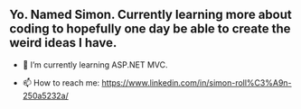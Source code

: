## Yo. Named Simon. Currently learning more about coding to hopefully one day be able to create the weird ideas I have.

- 🌱 I’m currently learning ASP.NET MVC.

- 📫 How to reach me: https://www.linkedin.com/in/simon-roll%C3%A9n-250a5232a/





<!--
**SimonR-prog/SimonR-prog** is a ✨ _special_ ✨ repository because its `README.md` (this file) appears on your GitHub profile.

Here are some ideas to get you started:

- 🔭 I’m currently working on ...
- 🌱 I’m currently learning ...
- 👯 I’m looking to collaborate on ...
- 🤔 I’m looking for help with ...
- 💬 Ask me about ...
- 📫 How to reach me: ...
- ⚡ Fun fact: ...
-->
